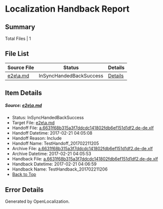 # <a name='report-top'></a> Localization Handback Report

## Summary
 Total Files | 1

## File List
 Source File | Status | Details 
 ----------- | ------ | ------- 
 [e2e\a.md](https://github.com/OpenLocalizationTestOrg/ol-test4/blob/b625611c2acf13b1c0edfe7530891602610d379e/e2e/a.md) | InSyncHandedBackSuccess | [Details](#0210b266a4e69880dda25e45c310823eca7906161)

## Item Details
##### <a name='0210b266a4e69880dda25e45c310823eca7906161'></a> Source: [e2e\a.md](https://github.com/OpenLocalizationTestOrg/ol-test4/blob/b625611c2acf13b1c0edfe7530891602610d379e/e2e/a.md)
* Status: InSyncHandedBackSuccess
* Target File: [e2e\a.md](https://github.com/OpenLocalizationTestOrg/ol-test4-dede/blob/e103b08084063ff0f9dfc74647f0f7442ac88137/e2e/a.md)
* Handoff File: [a.6631f68b315a3f7ddcdc141802fdb6ef151d1df2.de-de.xlf](https://github.com/OpenLocalizationTestOrg/ol-test4-handoff/blob/1d00757b0766fd9aa8900206147c98cf5431bd44/ol-handoff/OpenLocalizationTestOrg/ol-test4-dede/xinjiang/ht/a.6631f68b315a3f7ddcdc141802fdb6ef151d1df2.de-de.xlf)
* Handoff Datetime: 2017-02-21 04:05:08
* Handoff Reason: Include
* Handoff Name: TestHandoff_201702211205
* Archive File: [a.6631f68b315a3f7ddcdc141802fdb6ef151d1df2.de-de.xlf](https://github.com/OpenLocalizationTestOrg/ol-test4-handoff/blob/32443a5a642de1c6863e93e4aa07a280e7f53f4c/ol-archive/OpenLocalizationTestOrg/ol-test4-dede/xinjiang/ht/a.6631f68b315a3f7ddcdc141802fdb6ef151d1df2.de-de.xlf)
* Archive Datetime: 2017-02-21 04:05:53
* Handback File: [a.6631f68b315a3f7ddcdc141802fdb6ef151d1df2.de-de.xlf](https://github.com/OpenLocalizationTestOrg/ol-test4-handback/blob/4328ecf78861773814f9d07424d3443f5c50e0bf/ol-handback/OpenLocalizationTestOrg/ol-test4-dede/xinjiang/ht/a.6631f68b315a3f7ddcdc141802fdb6ef151d1df2.de-de.xlf)
* Handback Datetime: 2017-02-21 04:06:59
* Handback Name: TestHandback_201702211206
* [Back to Top](#report-top)


## Error Details

Generated by OpenLocalization.
